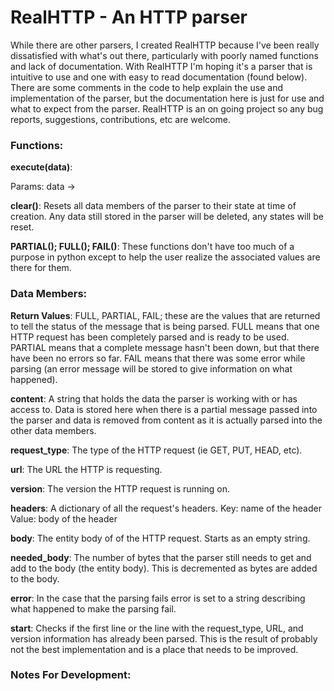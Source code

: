 # RealHTTP - An HTTP parser

While there are other parsers, I created RealHTTP because I've been really dissatisfied with what's out there, particularly with poorly named functions and lack of documentation. With RealHTTP I'm hoping it's a parser that is intuitive to use and one with easy to read documentation (found below). There are some comments in the code to help explain the use and implementation of the parser, but the documentation here is just for use and what to expect from the parser. RealHTTP is an on going project so any bug reports, suggestions, contributions, etc are welcome.

### Functions:

**execute(data)**:

Params: data ->

**clear()**: Resets all data members of the parser to their state at time of creation. Any data still stored in the parser will be deleted, any states will be reset.


**PARTIAL(); FULL(); FAIL()**: These functions don't have too much of a purpose in python except to help the user realize the associated values are there for them.


### Data Members:

**Return Values**: FULL, PARTIAL, FAIL; these are the values that are returned to tell the status of the message that is being parsed. FULL means that one HTTP request has been completely parsed and is ready to be used. PARTIAL means that a complete message hasn't been down, but that there have been no errors so far. FAIL means that there was some error while parsing (an error message will be stored to give information on what happened). 

**content**: A string that holds the data the parser is working with or has access to. Data is stored here when there is a partial message passed into the parser and data is removed from content as it is actually parsed into the other data members.

**request_type**: The type of the HTTP request (ie GET, PUT, HEAD, etc).

**url**: The URL the HTTP is requesting.

**version**: The version the HTTP request is running on.

**headers**: A dictionary of all the request's headers. Key: name of the header   Value: body of the header

**body**: The entity body of of the HTTP request. Starts as an empty string.

**needed_body**: The number of bytes that the parser still needs to get and add to the body (the entity body). This is decremented as bytes are added to the body.

**error**: In the case that the parsing fails error is set to a string describing what happened to make the parsing fail.

**start**: Checks if the first line or the line with the request_type, URL, and version information has already been parsed. This is the result of probably not the best implementation and is a place that needs to be improved.





### Notes For Development: